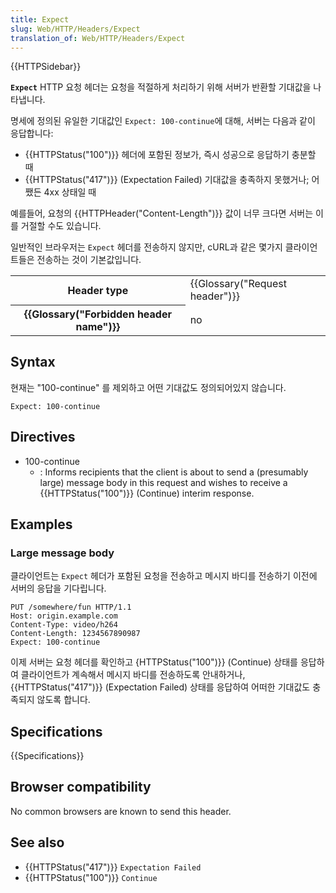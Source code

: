 ```yaml
---
title: Expect
slug: Web/HTTP/Headers/Expect
translation_of: Web/HTTP/Headers/Expect
---
```


{{HTTPSidebar}}

**`Expect`** HTTP 요청 헤더는 요청을 적절하게 처리하기 위해 서버가 반환할 기대값을 나타냅니다.

명세에 정의된 유일한 기대값인 `Expect: 100-continue`에 대해, 서버는 다음과 같이 응답합니다:

- {{HTTPStatus("100")}} 헤더에 포함된 정보가, 즉시 성공으로 응답하기 충분할 때
- {{HTTPStatus("417")}} (Expectation Failed) 기대값을 충족하지 못했거나; 어쨌든 4xx 상태일 때

예를들어, 요청의 {{HTTPHeader("Content-Length")}} 값이 너무 크다면 서버는 이를 거절할 수도 있습니다.

일반적인 브라우저는 `Expect` 헤더를 전송하지 않지만, cURL과 같은 몇가지 클라이언트들은 전송하는 것이 기본값입니다.

<table class="properties">
  <tbody>
    <tr>
      <th scope="row">Header type</th>
      <td>{{Glossary("Request header")}}</td>
    </tr>
    <tr>
      <th scope="row">{{Glossary("Forbidden header name")}}</th>
      <td>no</td>
    </tr>
  </tbody>
</table>

## Syntax

현재는 "100-continue" 를 제외하고 어떤 기대값도 정의되어있지 않습니다.

```
Expect: 100-continue
```

## Directives

- 100-continue
  - : Informs recipients that the client is about to send a (presumably large) message body in this request and wishes to receive a {{HTTPStatus("100")}} (Continue) interim response.

## Examples

### Large message body

클라이언트는 `Expect` 헤더가 포함된 요청을 전송하고 메시지 바디를 전송하기 이전에 서버의 응답을 기다립니다.

```
PUT /somewhere/fun HTTP/1.1
Host: origin.example.com
Content-Type: video/h264
Content-Length: 1234567890987
Expect: 100-continue
```

이제 서버는 요청 헤더를 확인하고 {HTTPStatus("100")}} (Continue) 상태를 응답하여 클라이언트가 계속해서 메시지 바디를 전송하도록 안내하거나, {{HTTPStatus("417")}} (Expectation Failed) 상태를 응답하여 어떠한 기대값도 충족되지 않도록 합니다.

## Specifications

{{Specifications}}

## Browser compatibility

No common browsers are known to send this header.

## See also

- {{HTTPStatus("417")}} `Expectation Failed`
- {{HTTPStatus("100")}} `Continue`
